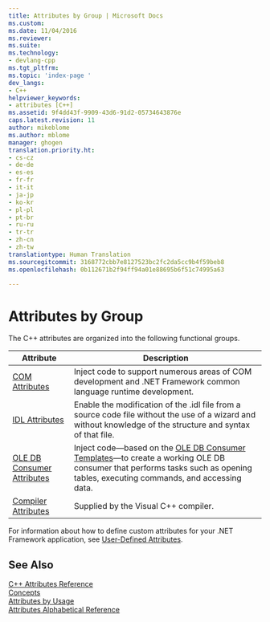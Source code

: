 ```yaml
---
title: Attributes by Group | Microsoft Docs
ms.custom: 
ms.date: 11/04/2016
ms.reviewer: 
ms.suite: 
ms.technology:
- devlang-cpp
ms.tgt_pltfrm: 
ms.topic: 'index-page '
dev_langs:
- C++
helpviewer_keywords:
- attributes [C++]
ms.assetid: 9f4dd43f-9909-43d6-91d2-05734643876e
caps.latest.revision: 11
author: mikeblome
ms.author: mblome
manager: ghogen
translation.priority.ht:
- cs-cz
- de-de
- es-es
- fr-fr
- it-it
- ja-jp
- ko-kr
- pl-pl
- pt-br
- ru-ru
- tr-tr
- zh-cn
- zh-tw
translationtype: Human Translation
ms.sourcegitcommit: 3168772cbb7e8127523bc2fc2da5cc9b4f59beb8
ms.openlocfilehash: 0b112671b2f94ff94a01e88695b6f51c74995a63

---
```

# Attributes by Group
The C++ attributes are organized into the following functional groups.  
  
|Attribute|Description|  
|---------------|-----------------|  
|[COM Attributes](../windows/com-attributes.md)|Inject code to support numerous areas of COM development and .NET Framework common language runtime development.|  
|[IDL Attributes](../windows/idl-attributes.md)|Enable the modification of the .idl file from a source code file without the use of a wizard and without knowledge of the structure and syntax of that file.|  
|[OLE DB Consumer Attributes](../windows/ole-db-consumer-attributes.md)|Inject code—based on the [OLE DB Consumer Templates](../data/oledb/ole-db-consumer-templates-reference.md)—to create a working OLE DB consumer that performs tasks such as opening tables, executing commands, and accessing data.|  
|[Compiler Attributes](../windows/compiler-attributes.md)|Supplied by the Visual C++ compiler.|  
  
 For information about how to define custom attributes for your .NET Framework application, see [User-Defined Attributes](../windows/user-defined-attributes-cpp-component-extensions.md).  
  
## See Also  
 [C++ Attributes Reference](../windows/cpp-attributes-reference.md)   
 [Concepts](../windows/attributed-programming-concepts.md)   
 [Attributes by Usage](../windows/attributes-by-usage.md)   
 [Attributes Alphabetical Reference](../windows/attributes-alphabetical-reference.md)


<!--HONumber=Jan17_HO1-->


